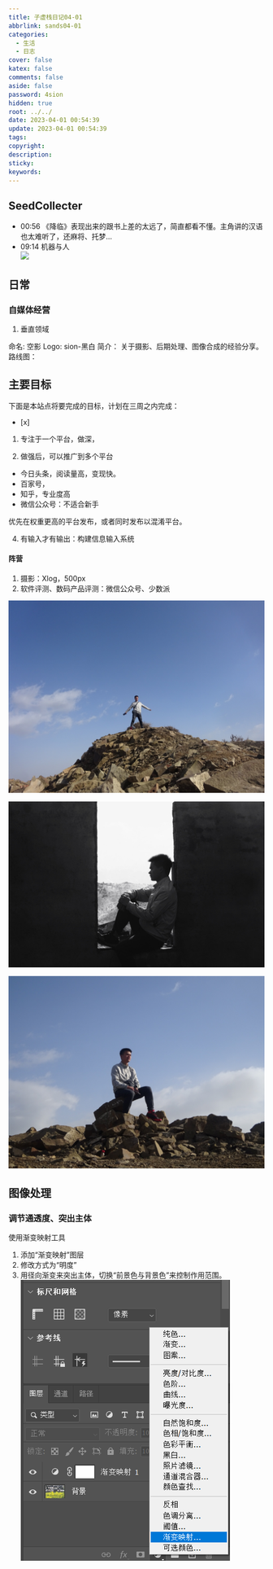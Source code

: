 ```yaml
---
title: 子虚栈日记04-01
abbrlink: sands04-01
categories:
  - 生活
  - 日志
cover: false
katex: false
comments: false
aside: false
password: 4sion
hidden: true
root: ../../
date: 2023-04-01 00:54:39
update: 2023-04-01 00:54:39
tags:
copyright:
description:
sticky:
keywords:
---
```


## SeedCollecter
- 00:56 《降临》表现出来的跟书上差的太远了，简直都看不懂。主角讲的汉语也太难听了，还麻将、托梦...
- 09:14 机器与人<br>![](Pasted%20Image%2020230401091423.jpeg)


## 日常
### 自媒体经营
1. 垂直领域

命名: 空影
Logo: sion-黑白
简介： 关于摄影、后期处理、图像合成的经验分享。
路线图：
## 主要目标
下面是本站点将要完成的目标，计划在三周之内完成：
- [x]
1. 专注于一个平台，做深，

2. 做强后，可以推广到多个平台

* 今日头条，阅读量高，变现快。
* 百家号，
* 知乎，专业度高
* 微信公众号：不适合新手

优先在权重更高的平台发布，或者同时发布以混淆平台。

4. 有输入才有输出：构建信息输入系统
#### 阵营
1. 摄影：Xlog，500px
2. 软件评测、数码产品评测：微信公众号、少数派

![](../../../images/20230304/PICT_20230401_111233.jpg)

![](../../../images/20230304/IMG_20230401_162936.jpg)

![](../../../images/20230304/PICT_20230401_105649.jpg)

## 图像处理
### 调节通透度、突出主体
使用渐变映射工具
1. 添加“渐变映射”图层
2. 修改方式为“明度”
3. 用径向渐变来突出主体，切换“前景色与背景色”来控制作用范围。
![](../../../images/20230304/Pasted%20image%2020230401224712.png)